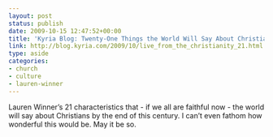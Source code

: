 ```yaml
---
layout: post
status: publish
date: 2009-10-15 12:47:52+00:00
title: 'Kyria Blog: Twenty-One Things the World Will Say About Christians'
link: http://blog.kyria.com/2009/10/live_from_the_christianity_21.html
type: aside
categories:
- church
- culture
- lauren-winner
---
```


Lauren Winner’s 21 characteristics that - if we all are faithful now - the world will say about Christians by the end of this century. I can’t even fathom how wonderful this would be. May it be so.

